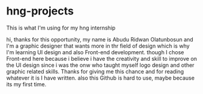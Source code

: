 # hng-projects
This is what I'm using for my hng internship

hi,
thanks for this opportunity, my name is Abudu Ridwan Olatunbosun and I'm a graphic designer that wants more in thr field of design which is why I'm learning UI design and also Front-end development. though I chose Front-end here because i believe i have the creativity and skill to improve on the UI design since i was the onw who taught myself logo design and other graphic related skills. Thanks for giving me this chance and for reading whatever it is I have written.
also this Github is hard to use, maybe because its my first time.
